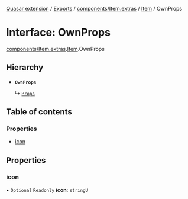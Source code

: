 [Quasar extension](../index.md) / [Exports](../modules.md) / [components/Item.extras](../modules/components_Item_extras.md) / [Item](../modules/components_Item_extras.Item.md) / OwnProps

# Interface: OwnProps

[components/Item.extras](../modules/components_Item_extras.md).[Item](../modules/components_Item_extras.Item.md).OwnProps

## Hierarchy

- **`OwnProps`**

  ↳ [`Props`](components_Item_extras.Item.Props.md)

## Table of contents

### Properties

- [icon](components_Item_extras.Item.OwnProps.md#icon)

## Properties

### icon

• `Optional` `Readonly` **icon**: `stringU`

